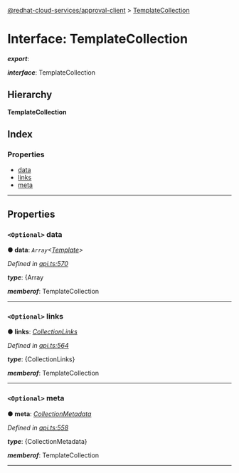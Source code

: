 [@redhat-cloud-services/approval-client](../README.md) > [TemplateCollection](../interfaces/templatecollection.md)

# Interface: TemplateCollection

*__export__*: 

*__interface__*: TemplateCollection

## Hierarchy

**TemplateCollection**

## Index

### Properties

* [data](templatecollection.md#data)
* [links](templatecollection.md#links)
* [meta](templatecollection.md#meta)

---

## Properties

<a id="data"></a>

### `<Optional>` data

**● data**: *`Array`<[Template](template.md)>*

*Defined in [api.ts:570](https://github.com/RedHatInsights/javascript-clients/blob/master/packages/approval/api.ts#L570)*

*__type__*: {Array

*__memberof__*: TemplateCollection

___
<a id="links"></a>

### `<Optional>` links

**● links**: *[CollectionLinks](collectionlinks.md)*

*Defined in [api.ts:564](https://github.com/RedHatInsights/javascript-clients/blob/master/packages/approval/api.ts#L564)*

*__type__*: {CollectionLinks}

*__memberof__*: TemplateCollection

___
<a id="meta"></a>

### `<Optional>` meta

**● meta**: *[CollectionMetadata](collectionmetadata.md)*

*Defined in [api.ts:558](https://github.com/RedHatInsights/javascript-clients/blob/master/packages/approval/api.ts#L558)*

*__type__*: {CollectionMetadata}

*__memberof__*: TemplateCollection

___

